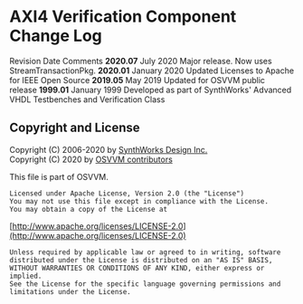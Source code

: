 # AXI4 Verification Component Change Log

Revision      Date             Comments
**2020.07**   July 2020        Major release.  Now uses StreamTransactionPkg.
**2020.01**   January 2020     Updated Licenses to Apache for IEEE Open Source
**2019.05**   May  2019        Updated for OSVVM public release
**1999.01**   January 1999     Developed as part of SynthWorks' Advanced VHDL Testbenches and Verification Class

 
## Copyright and License
Copyright (C) 2006-2020 by [SynthWorks Design Inc.](http://www.synthworks.com/)   
Copyright (C) 2020 by [OSVVM contributors](CONTRIBUTOR.md)   

This file is part of OSVVM.

    Licensed under Apache License, Version 2.0 (the "License")
    You may not use this file except in compliance with the License.
    You may obtain a copy of the License at

  [http://www.apache.org/licenses/LICENSE-2.0](http://www.apache.org/licenses/LICENSE-2.0)

    Unless required by applicable law or agreed to in writing, software
    distributed under the License is distributed on an "AS IS" BASIS,
    WITHOUT WARRANTIES OR CONDITIONS OF ANY KIND, either express or implied.
    See the License for the specific language governing permissions and
    limitations under the License.
